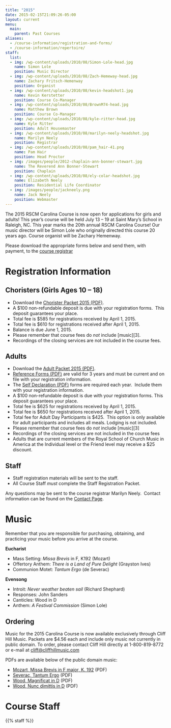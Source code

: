 ```yaml
---
title: "2015"
date: 2015-02-15T21:09:26-05:00
layout: current
menu:
  main:
    parent: Past Courses
aliases:
  - /course-information/registration-and-forms/
  - /course-information/repertoire/
staff:
  list:
  - img: /wp-content/uploads/2010/08/Simon-Lole-head.jpg
    name: Simon Lole
    position: Music Director
  - img: /wp-content/uploads/2010/08/Zach-Hemeway-head.jpg
    name: Zachary Fritsch-Hemenway
    position: Organist
  - img: /wp-content/uploads/2010/08/kevin-headshot1.jpg
    name: Kevin Kerstetter
    position: Course Co-Manager
  - img: /wp-content/uploads/2010/08/BrownM74-head.jpg
    name: Matthew Brown
    position: Course Co-Manager
  - img: /wp-content/uploads/2010/08/kyle-ritter-head.jpg
    name: Kyle Ritter
    position: Adult Housemaster
  - img: /wp-content/uploads/2010/08/marilyn-neely-headshot.jpg
    name: Marilyn Neely
    position: Registrar
  - img: /wp-content/uploads/2010/08/pam_hair-41.png
    name: Pam Hair
    position: Head Proctor
  - img: /images/people/2012-chaplain-ann-bonner-stewart.jpg
    name: The Reverend Ann Bonner-Stewart
    position: Chaplain
  - img: /wp-content/uploads/2010/08/ely-colar-headshot.jpg
    name: Elizabeth Neely
    position: Residential Life Coordinator
  - img: /images/people/jackneely.png
    name: Jack Neely
    position: Webmaster
---
```


The 2015 RSCM Carolina Course is now open for applications for girls and
adults!  This year’s course will be held July 13 – 19 at Saint Mary’s School in
Raleigh, NC.  This year marks the 20th annual RSCM Carolina Course!  Our music
director will be Simon Lole who originally directed this course 20 years ago.
Course organist will be Zachary Hemenway.

Please download the appropriate forms below and send them, with payment, to the
[course registrar][7]

# Registration Information

## Choristers (Girls Ages 10 – 18)

  * Download the [Chorister Packet 2015 (PDF)][2].
  * A $100 non-refundable deposit is due with your registration forms.  This
    deposit guarantees your place.
  * Total fee is $585 for registrations received by April 1, 2015.
  * Total fee is $610 for registrations received after April 1, 2015.
  * Balance is due June 1, 2015.
  * Please remember that course fees do *not* include [music][3].
  * Recordings of the closing services are not included in the course fees.

## Adults

  * Download the [Adult Packet 2015 (PDF)][4].
  * [Reference Forms (PDF)][5] are valid for 3 years and must be current and on
    file with your registration information.
  * The [Self Declaration (PDF)][6] forms are required each year.  Include them
    with your registration information.
  * A $100 non-refundable deposit is due with your registration forms. This
    deposit guarantees your place.
  * Total fee is $625 for registrations received by April 1, 2015.
  * Total fee is $650 for registrations received after April 1, 2015.
  * Total fee for Adult Day Participants is $425.  This option is only
    available for adult participants and includes all meals. Lodging is not
    included.
  * Please remember that course fees do *not* include [music][3]
  * Recordings of the closing services are not included in the course fees
  * Adults that are current members of the Royal School of Church Music in
    America at the Individual level or the Friend level may receive a $25 discount.

## Staff

  * Staff registration materials will be sent to the staff.
  * All Course Staff *must* complete the Staff Registration Packet.

Any questions may be sent to the course registrar Marilyn Neely.  Contact
information can be found on the [Contact Page][7].

# Music

Remember that you are responsible for purchasing, obtaining, and practicing
your music before you arrive at the course.

**Eucharist**

  * Mass Setting: *Missa Brevis* in F, K192 (Mozart)
  * Offertory Anthem: *There is a Land of Pure Delight* (Grayston Ives)
  * Communion Motet: *Tantum Ergo* (de Severac)

**Evensong**

  * Introit: *Never weather beaten sail* (Richard Shephard)
  * Responses: John Sanders
  * Canticles: Wood in D
  * Anthem: *A Festival Commission* (Simon Lole)

## Ordering

Music for the 2015 Carolina Course is now available exclusively through Cliff
Hill Music.  Packets are $4.56 each and include only music not currently in
public domain.  To order, please contact Cliff Hill directly at 1-800-819-8772
or e-mail at cliff@cliffhillmusic.com

PDFs are available below of the public domain music:

  * [Mozart, Missa Brevis in F major, K. 192][8] (PDF)
  * [Severac, Tantum Ergo][9] (PDF)
  * [Wood, Magnificat in D][10] (PDF)
  * [Wood, Nunc dimittis in D][11] (PDF)

# Course Staff

{{% staff %}}

 [1]: mailto://registrar@carolinarscm.org
 [2]: /wp-content/uploads/2010/08/Chorister-Packet-2015.pdf
 [4]: /wp-content/uploads/2010/08/Adult-Packet-2015.pdf
 [5]: /wp-content/uploads/2010/08/reference-forms.pdf 
 [6]: /wp-content/uploads/2010/08/Self-Declaration.pdf
 [7]: /contact
 [8]: /wp-content/uploads/2010/08/Mozart-Missa-Brevis-in-F-major-K.-192.pdf
 [9]: /wp-content/uploads/2010/08/Severac-Tantum-Ergo.pdf
 [10]: /wp-content/uploads/2010/08/Wood-Magnificat-in-D.pdf
 [11]: /wp-content/uploads/2010/08/Wood-Nunc-dimittis-in-D.pdf


